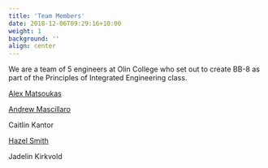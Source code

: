 ```yaml
---
title: 'Team Members'
date: 2018-12-06T09:29:16+10:00
weight: 1
background: ''
align: center
---
```


We are a team of 5 engineers at Olin College who set out to create BB-8 as part of the Principles of Integrated Engineering class.

[Alex Matsoukas](https://github.com/a-matsoukas)

[Andrew Mascillaro](https://github.com/intermezzio)

Caitlin Kantor

[Hazel Smith](https://github.com/Winterbl00m)

Jadelin Kirkvold
